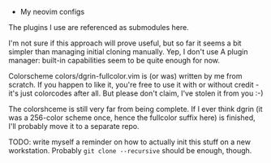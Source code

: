 * My neovim configs

The plugins I use are referenced as submodules here.

I'm not sure if this approach will prove useful, but so far it seems a bit simpler than managing
initial cloning manually. Yep, I don't use A plugin manager: built-in capabilities seem to be quite
enough for now.

Colorscheme colors/dgrin-fullcolor.vim is (or was) written by me from scratch. If you happen to
like it, you're free to use it with or without credit - it's just colorcodes after all. But please
don't claim, I've stolen it from you :-)

The colorshceme is still very far from being complete. If I ever think dgrin (it was a 256-color
scheme once, hence the fullcolor suffix here) is finished, I'll probably move it to a separate repo.

TODO: write myself a reminder on how to actually init this stuff on a new workstation.
Probably `git clone --recursive` should be enough, though.
